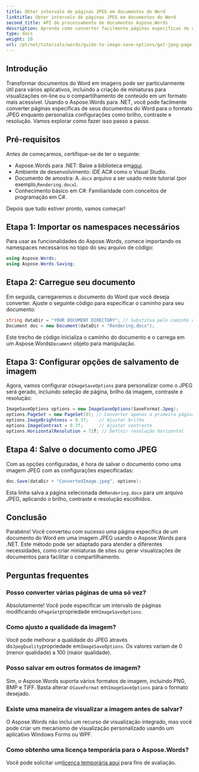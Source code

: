 ```yaml
---
title: Obter intervalo de páginas JPEG em documentos do Word
linktitle: Obter intervalo de páginas JPEG em documentos do Word
second_title: API de processamento de documentos Aspose.Words
description: Aprenda como converter facilmente páginas específicas de documentos do Word em imagens JPEG usando o Aspose.Words para .NET. Este guia abrangente abrange tudo, desde carregar seu documento e configurar as definições de imagem até salvar como JPEG.
type: docs
weight: 10
url: /pt/net/tutorials/words/guide-to-image-save-options/get-jpeg-page-range-word-document/
---
```

## Introdução

Transformar documentos do Word em imagens pode ser particularmente útil para vários aplicativos, incluindo a criação de miniaturas para visualizações on-line ou o compartilhamento de conteúdo em um formato mais acessível. Usando o Aspose.Words para .NET, você pode facilmente converter páginas específicas de seus documentos do Word para o formato JPEG enquanto personaliza configurações como brilho, contraste e resolução. Vamos explorar como fazer isso passo a passo.

## Pré-requisitos

Antes de começarmos, certifique-se de ter o seguinte:

-  Aspose.Words para .NET: Baixe a biblioteca em[aqui](https://releases.aspose.com/words/net/).
- Ambiente de desenvolvimento: IDE AC# como o Visual Studio.
-  Documento de amostra: A`.docx` arquivo a ser usado neste tutorial (por exemplo,`Rendering.docx`).
- Conhecimento básico em C#: Familiaridade com conceitos de programação em C#.

Depois que tudo estiver pronto, vamos começar!

## Etapa 1: Importar os namespaces necessários

Para usar as funcionalidades do Aspose.Words, comece importando os namespaces necessários no topo do seu arquivo de código:

```csharp
using Aspose.Words;
using Aspose.Words.Saving;
```

## Etapa 2: Carregue seu documento

Em seguida, carregaremos o documento do Word que você deseja converter. Ajuste o seguinte código para especificar o caminho para seu documento:

```csharp
string dataDir = "YOUR DOCUMENT DIRECTORY"; // Substitua pelo caminho do seu diretório atual
Document doc = new Document(dataDir + "Rendering.docx");
```

Este trecho de código inicializa o caminho do documento e o carrega em um Aspose.Words`Document` objeto para manipulação.

## Etapa 3: Configurar opções de salvamento de imagem

 Agora, vamos configurar o`ImageSaveOptions` para personalizar como o JPEG será gerado, incluindo seleção de página, brilho da imagem, contraste e resolução:

```csharp
ImageSaveOptions options = new ImageSaveOptions(SaveFormat.Jpeg);
options.PageSet = new PageSet(0); // Converter apenas a primeira página
options.ImageBrightness = 0.3f;    // Ajustar brilho
options.ImageContrast = 0.7f;      // Ajustar contraste
options.HorizontalResolution = 72f; // Definir resolução horizontal
```

## Etapa 4: Salve o documento como JPEG

Com as opções configuradas, é hora de salvar o documento como uma imagem JPEG com as configurações especificadas:

```csharp
doc.Save(dataDir + "ConvertedImage.jpeg", options);
```

 Esta linha salva a página selecionada de`Rendering.docx` para um arquivo JPEG, aplicando o brilho, contraste e resolução escolhidos.

## Conclusão

Parabéns! Você converteu com sucesso uma página específica de um documento do Word em uma imagem JPEG usando o Aspose.Words para .NET. Este método pode ser adaptado para atender a diferentes necessidades, como criar miniaturas de sites ou gerar visualizações de documentos para facilitar o compartilhamento.

## Perguntas frequentes

### Posso converter várias páginas de uma só vez?  
 Absolutamente! Você pode especificar um intervalo de páginas modificando o`PageSet`propriedade em`ImageSaveOptions`.

### Como ajusto a qualidade da imagem?  
 Você pode melhorar a qualidade do JPEG através do`JpegQuality`propriedade em`ImageSaveOptions`. Os valores variam de 0 (menor qualidade) a 100 (maior qualidade).

### Posso salvar em outros formatos de imagem?  
 Sim, o Aspose.Words suporta vários formatos de imagem, incluindo PNG, BMP e TIFF. Basta alterar o`SaveFormat` em`ImageSaveOptions` para o formato desejado.

### Existe uma maneira de visualizar a imagem antes de salvar?  
O Aspose.Words não inclui um recurso de visualização integrado, mas você pode criar um mecanismo de visualização personalizado usando um aplicativo Windows Forms ou WPF.

### Como obtenho uma licença temporária para o Aspose.Words?  
 Você pode solicitar um[licença temporária aqui](https://purchase.aspose.com/temporary-license/) para fins de avaliação.